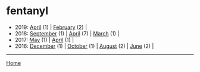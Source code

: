 # fentanyl

  * 2019: 
      [April](./fentanyl-2019-04.md) (1) | 
      [February](./fentanyl-2019-02.md) (2) | 
  * 2018: 
      [September](./fentanyl-2018-09.md) (1) | 
      [April](./fentanyl-2018-04.md) (7) | 
      [March](./fentanyl-2018-03.md) (1) | 
  * 2017: 
      [May](./fentanyl-2017-05.md) (1) | 
      [April](./fentanyl-2017-04.md) (1) | 
  * 2016: 
      [December](./fentanyl-2016-12.md) (1) | 
      [October](./fentanyl-2016-10.md) (1) | 
      [August](./fentanyl-2016-08.md) (2) | 
      [June](./fentanyl-2016-06.md) (2) | 

----

[Home](../)
